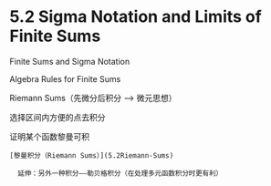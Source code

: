 # 5.2 Sigma Notation and Limits of Finite Sums

Finite Sums and Sigma Notation

  Algebra Rules for Finite Sums

Riemann Sums（先微分后积分 --> 微元思想）

  选择区间内方便的点去积分

  证明某个函数黎曼可积

    [黎曼积分（Riemann Sums）](5.2Riemann-Sums)

      延伸：另外一种积分——勒贝格积分（在处理多元函数积分时更有利）
      